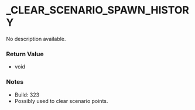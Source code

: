# _CLEAR_SCENARIO_SPAWN_HISTORY

No description available.

### Return Value
* void

### Notes
* Build: 323
* Possibly used to clear scenario points.

